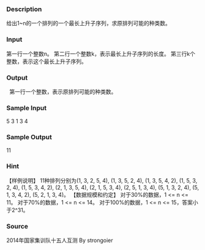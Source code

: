 
### Description
给出1~n的一个排列的一个最长上升子序列，求原排列可能的种类数。
### Input
第一行一个整数n。
第二行一个整数k，表示最长上升子序列的长度。
第三行k个整数，表示这个最长上升子序列。
### Output
 
第一行一个整数，表示原排列可能的种类数。
### Sample Input
5
3
1 3 4

### Sample Output
11
### Hint

【样例说明】
11种排列分别为(1, 3, 2, 5, 4), (1, 3, 5, 2, 4), (1, 3, 5, 4, 2), (1, 5, 3, 2, 4), (1, 5, 3, 4, 2), (2, 1, 3, 5, 4), (2, 1, 5, 3, 4), (2, 5, 1, 3, 4), (5, 1, 3, 2, 4), (5, 1, 3, 4, 2), (5, 2, 1, 3, 4)。
【数据规模和约定】
对于30%的数据，1 <= n <= 11。
对于70%的数据，1 <= n <= 14。
对于100%的数据，1 <= n <= 15，答案小于2^31。
### Source
2014年国家集训队十五人互测 By  strongoier